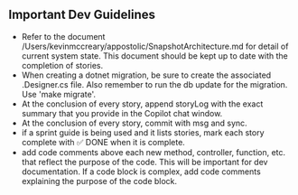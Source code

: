 ## Important Dev Guidelines

- Refer to the document /Users/kevinmccreary/appostolic/SnapshotArchitecture.md for detail of current system state. This document should be kept up to date with the completion of stories.
- When creating a dotnet migration, be sure to create the associated .Designer.cs file. Also remember to run the db update for the migration. Use 'make migrate'.
- At the conclusion of every story, append storyLog with the exact summary that you provide in the Copilot chat window.
- At the conclusion of every story, commit with msg and sync.
- if a sprint guide is being used and it lists stories, mark each story complete with ✅ DONE when it is complete.
- add code comments above each new method, controller, function, etc. that reflect the purpose of the code. This will be important for dev documentation. If a code block is complex, add code comments explaining the purpose of the code block.
